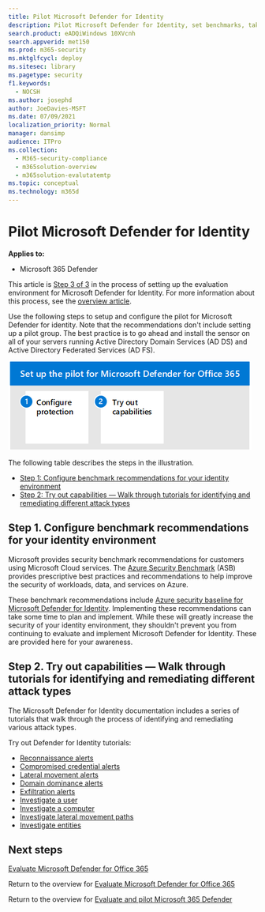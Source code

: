 ```yaml
---
title: Pilot Microsoft Defender for Identity
description: Pilot Microsoft Defender for Identity, set benchmarks, take tutorials on reconnaissance, compromised credential, lateral movement, domain dominance, and exfiltration alerts, among others.
search.product: eADQiWindows 10XVcnh
search.appverid: met150
ms.prod: m365-security
ms.mktglfcycl: deploy
ms.sitesec: library
ms.pagetype: security
f1.keywords: 
  - NOCSH
ms.author: josephd
author: JoeDavies-MSFT
ms.date: 07/09/2021
localization_priority: Normal
manager: dansimp
audience: ITPro
ms.collection: 
  - M365-security-compliance
  - m365solution-overview
  - m365solution-evalutatemtp
ms.topic: conceptual
ms.technology: m365d
---
```


# Pilot Microsoft Defender for Identity


**Applies to:**
- Microsoft 365 Defender

This article is [Step 3 of 3](eval-defender-identity-overview.md) in the process of setting up the evaluation environment for Microsoft Defender for Identity. For more information about this process, see the [overview article](eval-defender-identity-overview.md).

Use the following steps to setup and configure the pilot for Microsoft Defender for identity. Note that the recommendations don't include setting up a pilot group. The best practice is to go ahead and install the sensor on all of your servers running Active Directory Domain Services (AD DS) and Active Directory Federated Services (AD FS).

![Steps for adding Microsoft Defender for Identity to the Defender evaluation environment](../../media/defender/m365-defender-identity-pilot-steps.png)

The following table describes the steps in the illustration.

- [Step 1: Configure benchmark recommendations for your identity environment](#step-1-configure-benchmark-recommendations-for-your-identity-environment)
- [Step 2: Try out capabilities — Walk through tutorials for identifying and remediating different attack types ](#step-2-try-out-capabilities--walk-through-tutorials-for-identifying-and-remediating-different-attack-types)

## Step 1. Configure benchmark recommendations for your identity environment

Microsoft provides security benchmark recommendations for customers using Microsoft Cloud services. The [Azure Security Benchmark](/security/benchmark/azure/overview) (ASB) provides prescriptive best practices and recommendations to help improve the security of workloads, data, and services on Azure.

These benchmark recommendations include [Azure security baseline for Microsoft Defender for Identity](/security/benchmark/azure/baselines/defender-for-identity-security-baseline). Implementing these recommendations can take some time to plan and implement. While these will greatly increase the security of your identity environment, they shouldn't prevent you from continuing to evaluate and implement Microsoft Defender for Identity. These are provided here for your awareness.

## Step 2. Try out capabilities — Walk through tutorials for identifying and remediating different attack types

The Microsoft Defender for Identity documentation includes a series of tutorials that walk through the process of identifying and remediating various attack types.

Try out Defender for Identity tutorials:
- [Reconnaissance alerts](/defender-for-identity/reconnaissance-alerts)
- [Compromised credential alerts](/defender-for-identity/compromised-credentials-alerts)
- [Lateral movement alerts](/defender-for-identity/lateral-movement-alerts)
- [Domain dominance alerts](/defender-for-identity/domain-dominance-alerts)
- [Exfiltration alerts](/defender-for-identity/exfiltration-alerts)
- [Investigate a user](/defender-for-identity/investigate-a-user)
- [Investigate a computer](/defender-for-identity/investigate-a-computer)
- [Investigate lateral movement paths](/defender-for-identity/investigate-lateral-movement-path)
- [Investigate entities](/defender-for-identity/investigate-entity)

## Next steps

[Evaluate Microsoft Defender for Office 365](eval-defender-office-365-overview.md)

Return to the overview for [Evaluate Microsoft Defender for Office 365](eval-defender-office-365-overview.md)

Return to the overview for [Evaluate and pilot Microsoft 365 Defender](eval-overview.md)